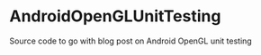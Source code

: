 AndroidOpenGLUnitTesting
========================

Source code to go with blog post on Android OpenGL unit testing
